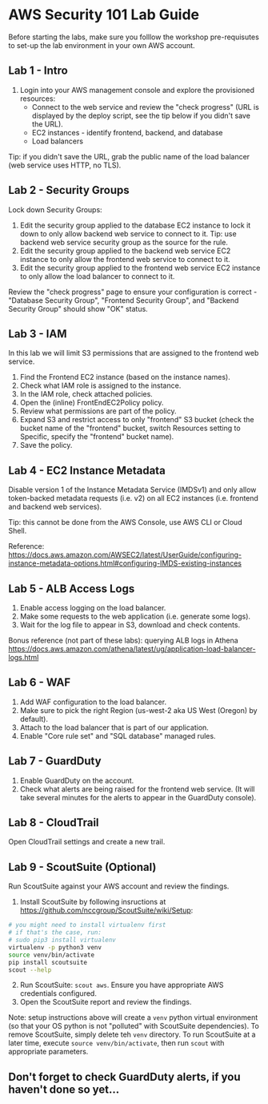# AWS Security 101 Lab Guide

Before starting the labs, make sure you folllow the workshop pre-requisutes to set-up the
lab environment in your own AWS account.

## Lab 1 - Intro

1. Login into your AWS management console and explore the provisioned resources:
    * Connect to the web service and review the "check progress" (URL is displayed by the deploy script, see the tip below if you didn't save the URL).
    * EC2 instances - identify frontend, backend, and database
    * Load balancers

Tip: if you didn't save the URL, grab the public name of the load balancer (web service uses HTTP, no TLS).

## Lab 2 - Security Groups

Lock down Security Groups:

1. Edit the security group applied to the database EC2 instance to lock it down to only allow backend web service to connect to it. Tip: use backend web service security group as the source for the rule.
2. Edit the security group applied to the backend web service EC2 instance to only allow the frontend web service to connect to it.
3. Edit the security group applied to the frontend web service EC2 instance to only allow the load balancer to
connect to it.

Review the "check progress" page to ensure your configuration is correct - "Database Security Group",
"Frontend Security Group", and "Backend Security Group" should show "OK" status.

## Lab 3 - IAM

In this lab we will limit S3 permissions that are assigned to the frontend web service.

1. Find the Frontend EC2 instance (based on the instance names).
2. Check what IAM role is assigned to the instance.
3. In the IAM role, check attached policies.
4. Open the (inline) FrontEndEC2Policy policy.
5. Review what permissions are part of the policy.
6. Expand S3 and restrict access to only "frontend" S3 bucket (check the bucket name of the "frontend" bucket,
    switch Resources setting to Specific, specify the "frontend" bucket name).
7. Save the policy.

## Lab 4 - EC2 Instance Metadata

Disable version 1 of the Instance Metadata Service (IMDSv1) and only allow token-backed metadata requests (i.e. v2) on all EC2 instances (i.e. frontend and backend web services).

Tip: this cannot be done from the AWS Console, use AWS CLI or Cloud Shell.

Reference: <https://docs.aws.amazon.com/AWSEC2/latest/UserGuide/configuring-instance-metadata-options.html#configuring-IMDS-existing-instances>

## Lab 5 - ALB Access Logs

1. Enable access logging on the load balancer.
2. Make some requests to the web application (i.e. generate some logs).
3. Wait for the log file to appear in S3, download and check contents.

Bonus reference (not part of these labs): querying ALB logs in Athena <https://docs.aws.amazon.com/athena/latest/ug/application-load-balancer-logs.html>

## Lab 6 - WAF

1. Add WAF configuration to the load balancer.
2. Make sure to pick the right Region (us-west-2 aka US West (Oregon) by default).
3. Attach to the load balancer that is part of our application.
4. Enable "Core rule set" and "SQL database" managed rules.

## Lab 7 - GuardDuty

1. Enable GuardDuty on the account.
2. Check what alerts are being raised for the frontend web service. (It will take several minutes for the alerts
   to appear in the GuardDuty console).

## Lab 8 - CloudTrail

Open CloudTrail settings and create a new trail.

## Lab 9 - ScoutSuite (Optional)

Run ScoutSuite against your AWS account and review the findings.

1. Install ScoutSuite by following insructions at <https://github.com/nccgroup/ScoutSuite/wiki/Setup>:

``` bash
# you might need to install virtualenv first
# if that's the case, run:
# sudo pip3 install virtualenv
virtualenv -p python3 venv
source venv/bin/activate
pip install scoutsuite
scout --help
```

2. Run ScoutSuite: `scout aws`. Ensure you have appropriate AWS credentials configured.
3. Open the ScoutSuite report and review the findings.

Note: setup instructions above will create a `venv` python virtual environment (so that your OS python is not
"polluted" with ScoutSuite dependencies). To remove ScoutSuite, simply delete teh `venv` directory. To run
ScoutSuite at a later time, execute `source venv/bin/activate`, then run `scout` with appropriate parameters.

## Don't forget to check GuardDuty alerts, if you haven't done so yet...
